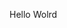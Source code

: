 Hello Wolrd

























































































































































































































































































































































































































































































































































































































































































































































































































































































































































































































































































































































































































































































































































































































































































































































































































































































































































































































































































































































































































































































































































































































































































































































































































































































